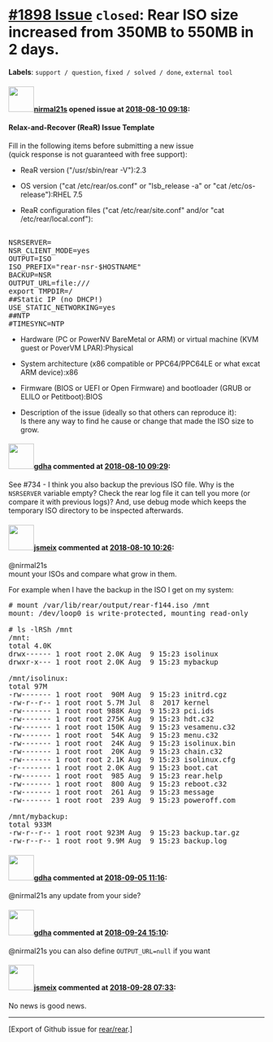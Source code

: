 [\#1898 Issue](https://github.com/rear/rear/issues/1898) `closed`: Rear ISO size increased from 350MB to 550MB in 2 days.
=========================================================================================================================

**Labels**: `support / question`, `fixed / solved / done`,
`external tool`

#### <img src="https://avatars.githubusercontent.com/u/31272475?v=4" width="50">[nirmal21s](https://github.com/nirmal21s) opened issue at [2018-08-10 09:18](https://github.com/rear/rear/issues/1898):

#### Relax-and-Recover (ReaR) Issue Template

Fill in the following items before submitting a new issue  
(quick response is not guaranteed with free support):

-   ReaR version ("/usr/sbin/rear -V"):2.3

-   OS version ("cat /etc/rear/os.conf" or "lsb\_release -a" or "cat
    /etc/os-release"):RHEL 7.5

-   ReaR configuration files ("cat /etc/rear/site.conf" and/or "cat
    /etc/rear/local.conf"):

<pre> 
NSRSERVER=
NSR_CLIENT_MODE=yes
OUTPUT=ISO
ISO_PREFIX="rear-nsr-$HOSTNAME"
BACKUP=NSR
OUTPUT_URL=file:///
export TMPDIR=/
##Static IP (no DHCP!)
USE_STATIC_NETWORKING=yes
##NTP
#TIMESYNC=NTP
</pre>

-   Hardware (PC or PowerNV BareMetal or ARM) or virtual machine (KVM
    guest or PoverVM LPAR):Physical

-   System architecture (x86 compatible or PPC64/PPC64LE or what excat
    ARM device):x86

-   Firmware (BIOS or UEFI or Open Firmware) and bootloader (GRUB or
    ELILO or Petitboot):BIOS

-   Description of the issue (ideally so that others can reproduce
    it):  
    Is there any way to find he cause or change that made the ISO size
    to grow.

#### <img src="https://avatars.githubusercontent.com/u/888633?u=cdaeb31efcc0048d3619651aa18dd4b76e636b21&v=4" width="50">[gdha](https://github.com/gdha) commented at [2018-08-10 09:29](https://github.com/rear/rear/issues/1898#issuecomment-412029995):

See \#734 - I think you also backup the previous ISO file. Why is the
`NSRSERVER` variable empty? Check the rear log file it can tell you more
(or compare it with previous logs)? And, use debug mode which keeps the
temporary ISO directory to be inspected afterwards.

#### <img src="https://avatars.githubusercontent.com/u/1788608?u=925fc54e2ce01551392622446ece427f51e2f0ce&v=4" width="50">[jsmeix](https://github.com/jsmeix) commented at [2018-08-10 10:26](https://github.com/rear/rear/issues/1898#issuecomment-412043364):

@nirmal21s  
mount your ISOs and compare what grow in them.

For example when I have the backup in the ISO I get on my system:

<pre>
# mount /var/lib/rear/output/rear-f144.iso /mnt
mount: /dev/loop0 is write-protected, mounting read-only

# ls -lRSh /mnt
/mnt:
total 4.0K
drwx------ 1 root root 2.0K Aug  9 15:23 isolinux
drwxr-x--- 1 root root 2.0K Aug  9 15:23 mybackup

/mnt/isolinux:
total 97M
-rw------- 1 root root  90M Aug  9 15:23 initrd.cgz
-rw-r--r-- 1 root root 5.7M Jul  8  2017 kernel
-rw------- 1 root root 988K Aug  9 15:23 pci.ids
-rw------- 1 root root 275K Aug  9 15:23 hdt.c32
-rw------- 1 root root 150K Aug  9 15:23 vesamenu.c32
-rw------- 1 root root  54K Aug  9 15:23 menu.c32
-rw------- 1 root root  24K Aug  9 15:23 isolinux.bin
-rw------- 1 root root  20K Aug  9 15:23 chain.c32
-rw------- 1 root root 2.1K Aug  9 15:23 isolinux.cfg
-r-------- 1 root root 2.0K Aug  9 15:23 boot.cat
-rw------- 1 root root  985 Aug  9 15:23 rear.help
-rw------- 1 root root  800 Aug  9 15:23 reboot.c32
-rw------- 1 root root  261 Aug  9 15:23 message
-rw------- 1 root root  239 Aug  9 15:23 poweroff.com

/mnt/mybackup:
total 933M
-rw-r--r-- 1 root root 923M Aug  9 15:23 backup.tar.gz
-rw-r--r-- 1 root root 9.9M Aug  9 15:23 backup.log
</pre>

#### <img src="https://avatars.githubusercontent.com/u/888633?u=cdaeb31efcc0048d3619651aa18dd4b76e636b21&v=4" width="50">[gdha](https://github.com/gdha) commented at [2018-09-05 11:16](https://github.com/rear/rear/issues/1898#issuecomment-418693882):

@nirmal21s any update from your side?

#### <img src="https://avatars.githubusercontent.com/u/888633?u=cdaeb31efcc0048d3619651aa18dd4b76e636b21&v=4" width="50">[gdha](https://github.com/gdha) commented at [2018-09-24 15:10](https://github.com/rear/rear/issues/1898#issuecomment-424009684):

@nirmal21s you can also define `OUTPUT_URL=null` if you want

#### <img src="https://avatars.githubusercontent.com/u/1788608?u=925fc54e2ce01551392622446ece427f51e2f0ce&v=4" width="50">[jsmeix](https://github.com/jsmeix) commented at [2018-09-28 07:33](https://github.com/rear/rear/issues/1898#issuecomment-425348790):

No news is good news.

------------------------------------------------------------------------

\[Export of Github issue for
[rear/rear](https://github.com/rear/rear).\]
